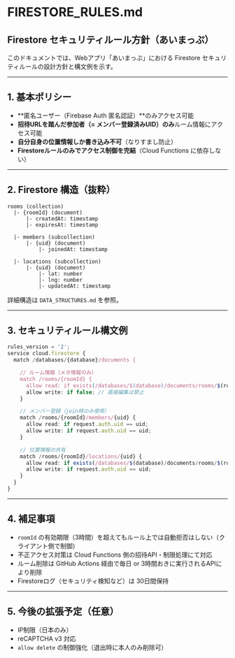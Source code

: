 # FIRESTORE\_RULES.md

## Firestore セキュリティルール方針（あいまっぷ）

このドキュメントでは、Webアプリ「あいまっぷ」における Firestore セキュリティルールの設計方針と構文例を示す。

---

## 1. 基本ポリシー

* \*\*匿名ユーザー（Firebase Auth 匿名認証）\*\*のみアクセス可能
* **招待URLを踏んだ参加者（= メンバー登録済みUID）のみ**ルーム情報にアクセス可能
* **自分自身の位置情報しか書き込み不可**（なりすまし防止）
* **Firestoreルールのみでアクセス制御を完結**（Cloud Functions に依存しない）

---

## 2. Firestore 構造（抜粋）

```
rooms (collection)
  |- {roomId} (document)
      |- createdAt: timestamp
      |- expiresAt: timestamp

  |- members (subcollection)
      |- {uid} (document)
          |- joinedAt: timestamp

  |- locations (subcollection)
      |- {uid} (document)
          |- lat: number
          |- lng: number
          |- updatedAt: timestamp
```

詳細構造は `DATA_STRUCTURES.md` を参照。

---

## 3. セキュリティルール構文例

```ts
rules_version = '2';
service cloud.firestore {
  match /databases/{database}/documents {

    // ルーム情報（メタ情報のみ）
    match /rooms/{roomId} {
      allow read: if exists(/databases/$(database)/documents/rooms/$(roomId)/members/$(request.auth.uid));
      allow write: if false; // 直接編集は禁止
    }

    // メンバー登録（join時のみ使用）
    match /rooms/{roomId}/members/{uid} {
      allow read: if request.auth.uid == uid;
      allow write: if request.auth.uid == uid;
    }

    // 位置情報の共有
    match /rooms/{roomId}/locations/{uid} {
      allow read: if exists(/databases/$(database)/documents/rooms/$(roomId)/members/$(request.auth.uid));
      allow write: if request.auth.uid == uid;
    }
  }
}
```

---

## 4. 補足事項

* `roomId` の有効期限（3時間）を超えてもルール上では自動拒否はしない（クライアント側で制御）
* 不正アクセス対策は Cloud Functions 側の招待API・制限処理にて対応
* ルーム削除は GitHub Actions 経由で毎日 or 3時間おきに実行されるAPIにより削除
* Firestoreログ（セキュリティ検知など）は 30日間保持

---

## 5. 今後の拡張予定（任意）

* IP制限（日本のみ）
* reCAPTCHA v3 対応
* `allow delete` の制御強化（退出時に本人のみ削除可）
